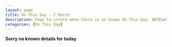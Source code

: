 ```yaml
---
layout: page
title: On This Day - 7 March
description: Page to inform when there is no known On This Day. NOTE&#58; There may still be comments.
categories: [On This Day]
---
```


**Sorry no known details for today**

